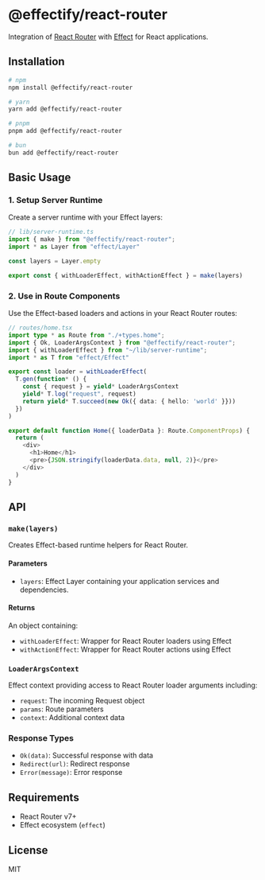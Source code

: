 # @effectify/react-router

Integration of [React Router](https://reactrouter.com/) with [Effect](https://effect.website/) for React applications.

## Installation

```bash
# npm
npm install @effectify/react-router

# yarn
yarn add @effectify/react-router

# pnpm
pnpm add @effectify/react-router

# bun
bun add @effectify/react-router
```

## Basic Usage

### 1. Setup Server Runtime

Create a server runtime with your Effect layers:

```typescript
// lib/server-runtime.ts
import { make } from "@effectify/react-router";
import * as Layer from "effect/Layer"

const layers = Layer.empty

export const { withLoaderEffect, withActionEffect } = make(layers)
```

### 2. Use in Route Components

Use the Effect-based loaders and actions in your React Router routes:

```typescript
// routes/home.tsx
import type * as Route from "./+types.home";
import { Ok, LoaderArgsContext } from "@effectify/react-router";
import { withLoaderEffect } from "~/lib/server-runtime";
import * as T from "effect/Effect"

export const loader = withLoaderEffect(
  T.gen(function* () {
    const { request } = yield* LoaderArgsContext
    yield* T.log("request", request)
    return yield* T.succeed(new Ok({ data: { hello: 'world' }}))
  })
)

export default function Home({ loaderData }: Route.ComponentProps) {
  return (
    <div>
      <h1>Home</h1>
      <pre>{JSON.stringify(loaderData.data, null, 2)}</pre>
    </div>
  )
}
```

## API

### `make(layers)`

Creates Effect-based runtime helpers for React Router.

#### Parameters

- `layers`: Effect Layer containing your application services and dependencies.

#### Returns

An object containing:
- `withLoaderEffect`: Wrapper for React Router loaders using Effect
- `withActionEffect`: Wrapper for React Router actions using Effect

### `LoaderArgsContext`

Effect context providing access to React Router loader arguments including:
- `request`: The incoming Request object
- `params`: Route parameters
- `context`: Additional context data

### Response Types

- `Ok(data)`: Successful response with data
- `Redirect(url)`: Redirect response
- `Error(message)`: Error response

## Requirements

- React Router v7+
- Effect ecosystem (`effect`)

## License

MIT